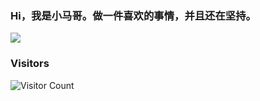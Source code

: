 ### Hi，我是小马哥。做一件喜欢的事情，并且还在坚持。

![](https://github-readme-stats.vercel.app/api?username=mabaiwan)


### Visitors
![Visitor Count](https://profile-counter.glitch.me/acmenlt/count.svg)
